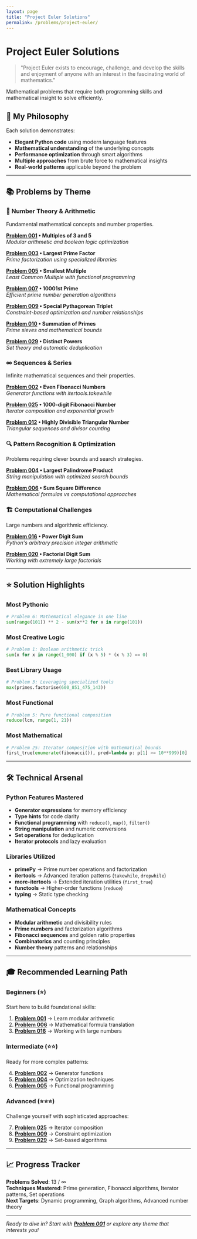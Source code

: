 ```yaml
---
layout: page
title: "Project Euler Solutions"
permalink: /problems/project-euler/
---
```


# Project Euler Solutions

> "Project Euler exists to encourage, challenge, and develop the skills and enjoyment of anyone with an interest in the fascinating world of mathematics."

Mathematical problems that require both programming skills and mathematical insight to solve efficiently.

## 🎯 My Philosophy

Each solution demonstrates:
- **Elegant Python code** using modern language features
- **Mathematical understanding** of the underlying concepts  
- **Performance optimization** through smart algorithms
- **Multiple approaches** from brute force to mathematical insights
- **Real-world patterns** applicable beyond the problem

---

## 📚 Problems by Theme

### 🔢 Number Theory & Arithmetic
Fundamental mathematical concepts and number properties.

**[Problem 001](problem-001.md) • Multiples of 3 and 5**  
*Modular arithmetic and boolean logic optimization*

**[Problem 003](problem-003.md) • Largest Prime Factor**  
*Prime factorization using specialized libraries*

**[Problem 005](problem-005.md) • Smallest Multiple**  
*Least Common Multiple with functional programming*

**[Problem 007](problem-007.md) • 10001st Prime**  
*Efficient prime number generation algorithms*

**[Problem 009](problem-009.md) • Special Pythagorean Triplet**  
*Constraint-based optimization and number relationships*

**[Problem 010](problem-010.md) • Summation of Primes**  
*Prime sieves and mathematical bounds*

**[Problem 029](problem-029.md) • Distinct Powers**  
*Set theory and automatic deduplication*

### ∞ Sequences & Series
Infinite mathematical sequences and their properties.

**[Problem 002](problem-002.md) • Even Fibonacci Numbers**  
*Generator functions with itertools.takewhile*

**[Problem 025](problem-025.md) • 1000-digit Fibonacci Number**  
*Iterator composition and exponential growth*

**[Problem 012](problem-012.md) • Highly Divisible Triangular Number**  
*Triangular sequences and divisor counting*

### 🔍 Pattern Recognition & Optimization
Problems requiring clever bounds and search strategies.

**[Problem 004](problem-004.md) • Largest Palindrome Product**  
*String manipulation with optimized search bounds*

**[Problem 006](problem-006.md) • Sum Square Difference**  
*Mathematical formulas vs computational approaches*

### 🏗️ Computational Challenges
Large numbers and algorithmic efficiency.

**[Problem 016](problem-016.md) • Power Digit Sum**  
*Python's arbitrary precision integer arithmetic*

**[Problem 020](problem-020.md) • Factorial Digit Sum**  
*Working with extremely large factorials*

---

## ⭐ Solution Highlights

### Most Pythonic
```python
# Problem 6: Mathematical elegance in one line
sum(range(101)) ** 2 - sum(x**2 for x in range(101))
```

### Most Creative Logic
```python
# Problem 1: Boolean arithmetic trick
sum(x for x in range(1_000) if (x % 5) * (x % 3) == 0)
```

### Best Library Usage
```python
# Problem 3: Leveraging specialized tools
max(primes.factorise(600_851_475_143))
```

### Most Functional
```python
# Problem 5: Pure functional composition
reduce(lcm, range(1, 21))
```

### Most Mathematical
```python
# Problem 25: Iterator composition with mathematical bounds
first_true(enumerate(fibonacci()), pred=lambda p: p[1] >= 10**999)[0]
```

---

## 🛠️ Technical Arsenal

### Python Features Mastered
- **Generator expressions** for memory efficiency
- **Type hints** for code clarity
- **Functional programming** with `reduce()`, `map()`, `filter()`
- **String manipulation** and numeric conversions
- **Set operations** for deduplication
- **Iterator protocols** and lazy evaluation

### Libraries Utilized
- **primePy** → Prime number operations and factorization
- **itertools** → Advanced iteration patterns (`takewhile`, `dropwhile`)
- **more-itertools** → Extended iteration utilities (`first_true`)
- **functools** → Higher-order functions (`reduce`)
- **typing** → Static type checking

### Mathematical Concepts
- **Modular arithmetic** and divisibility rules
- **Prime numbers** and factorization algorithms  
- **Fibonacci sequences** and golden ratio properties
- **Combinatorics** and counting principles
- **Number theory** patterns and relationships

---

## 🎓 Recommended Learning Path

### Beginners (⭐)
Start here to build foundational skills:

1. **[Problem 001](problem-001.md)** → Learn modular arithmetic
2. **[Problem 006](problem-006.md)** → Mathematical formula translation
3. **[Problem 016](problem-016.md)** → Working with large numbers

### Intermediate (⭐⭐)
Ready for more complex patterns:

4. **[Problem 002](problem-002.md)** → Generator functions
5. **[Problem 004](problem-004.md)** → Optimization techniques
6. **[Problem 005](problem-005.md)** → Functional programming

### Advanced (⭐⭐⭐)
Challenge yourself with sophisticated approaches:

7. **[Problem 025](problem-025.md)** → Iterator composition
8. **[Problem 009](problem-009.md)** → Constraint optimization
9. **[Problem 029](problem-029.md)** → Set-based algorithms

---

## 📈 Progress Tracker

**Problems Solved**: 13 / ∞  
**Techniques Mastered**: Prime generation, Fibonacci algorithms, Iterator patterns, Set operations  
**Next Targets**: Dynamic programming, Graph algorithms, Advanced number theory

---

*Ready to dive in? Start with **[Problem 001](problem-001.md)** or explore any theme that interests you!*